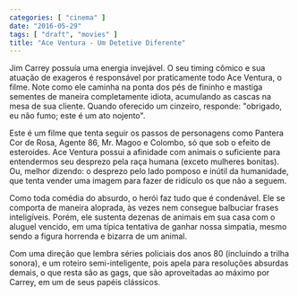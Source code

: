 ```yaml
---
categories: [ "cinema" ]
date: "2016-05-29"
tags: [ "draft", "movies" ]
title: "Ace Ventura - Um Detetive Diferente"
---
```

Jim Carrey possuía uma energia invejável. O seu timing cômico e sua
atuação de exageros é responsável por praticamente todo Ace Ventura,
o filme. Note como ele caminha na ponta dos pés de fininho e mastiga
sementes de maneira completamente idiota, acumulando as cascas na mesa
de sua cliente. Quando oferecido um cinzeiro, responde: "obrigado,
eu não fumo; este é um ato nojento".

Este é um filme que tenta seguir os passos de personagens como Pantera
Cor de Rosa, Agente 86, Mr. Magoo e Colombo, só que sob o efeito de
esteroides. Ace Ventura possui a afinidade com animais o suficiente para
entendermos seu desprezo pela raça humana (exceto mulheres bonitas). Ou,
melhor dizendo: o desprezo pelo lado pomposo e inútil da humanidade,
que tenta vender uma imagem para fazer de ridículo os que não a seguem.

Como toda comédia do absurdo, o herói faz tudo que é condenável. Ele
se comporta de maneira aloprada, às vezes nem consegue balbuciar frases
inteligíveis. Porém, ele sustenta dezenas de animais em sua casa com
o aluguel vencido, em uma típica tentativa de ganhar nossa simpatia,
mesmo sendo a figura horrenda e bizarra de um animal.

Com uma direção que lembra séries policiais dos anos 80 (incluindo
a trilha sonora), e um roteiro semi-inteligente, pois apela para
resoluções absurdas demais, o que resta são as gags, que são
aproveitadas ao máximo por Carrey, em um de seus papéis clássicos.
